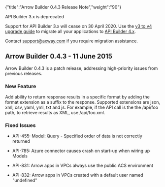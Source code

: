 {"title":"Arrow Builder 0.4.3 Release Note","weight":"90"} 

API Builder 3.x is deprecated

Support for API Builder 3.x will cease on 30 April 2020. Use the [v3 to v4 upgrade guide](https://docs.axway.com/bundle/API_Builder_4x_allOS_en/page/api_builder_v3_to_v4_upgrade_guide.html) to migrate all your applications to [API Builder 4.x](https://docs.axway.com/bundle/API_Builder_4x_allOS_en/page/api_builder_getting_started_guide.html).

Contact [support@axway.com](mailto:support@axway.com) if you require migration assistance.

## Arrow Builder 0.4.3 - 11 June 2015

Arrow Builder 0.4.3 is a patch release, addressing high-priority issues from previous releases.

### New Feature

Add ability to return response results in a specific format by adding the format extension as a suffix to the response. Supported extensions are json, xml, csv, yaml, yml, txt and js. For example, if the API call is the the /api/foo path, to retrieve results as XML, use /api/foo.xml.

### Fixed Issues

*   API-455: Model: Query - Specified order of data is not correctly returned
    
*   API-785: Azure connector causes crash on start-up when wiring up Models
    
*   API-831: Arrow apps in VPCs always use the public ACS environment
    
*   API-832: Arrow apps in VPCs created with a default user named "undefined"